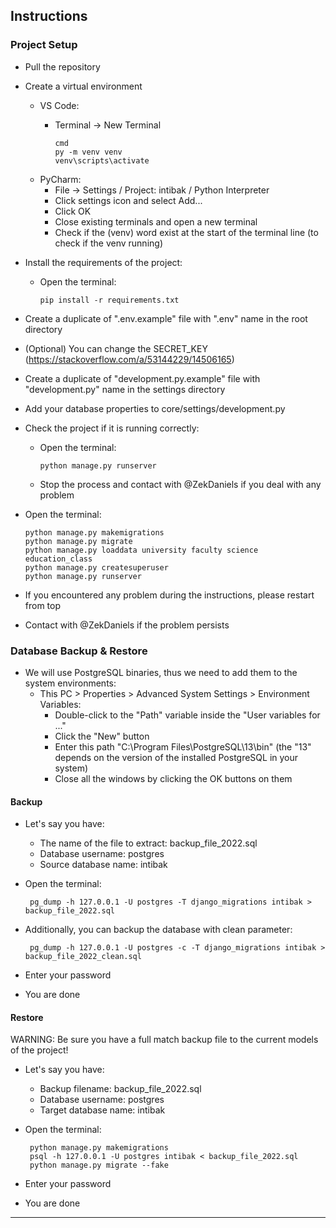 ## Instructions

### Project Setup

- Pull the repository
- Create a virtual environment
    - VS Code:
        - Terminal -> New Terminal
 
              cmd
              py -m venv venv
              venv\scripts\activate
    - PyCharm:
        - File -> Settings / Project: intibak / Python Interpreter
        - Click settings icon and select Add...
        - Click OK
        - Close existing terminals and open a new terminal
        - Check if the (venv) word exist at the start of the terminal line (to check if the venv running)
- Install the requirements of the project:
    - Open the terminal:

          pip install -r requirements.txt
- Create a duplicate of ".env.example" file with ".env" name in the root directory
- (Optional) You can change the SECRET_KEY (https://stackoverflow.com/a/53144229/14506165)
- Create a duplicate of "development.py.example" file with "development.py" name in the settings directory
- Add your database properties to core/settings/development.py
- Check the project if it is running correctly:
    - Open the terminal:

          python manage.py runserver
    - Stop the process and contact with @ZekDaniels if you deal with any problem
- Open the terminal:

      python manage.py makemigrations
      python manage.py migrate
      python manage.py loaddata university faculty science education_class
      python manage.py createsuperuser
      python manage.py runserver
- If you encountered any problem during the instructions, please restart from top
- Contact with @ZekDaniels if the problem persists

### Database Backup & Restore

- We will use PostgreSQL binaries, thus we need to add them to the system environments:
    - This PC > Properties > Advanced System Settings > Environment Variables:
        - Double-click to the "Path" variable inside the "User variables for ..."
        - Click the "New" button
        - Enter this path "C:\Program Files\PostgreSQL\13\bin" (the "13" depends on the version of the installed PostgreSQL in your system)
        - Close all the windows by clicking the OK buttons on them

#### Backup

- Let's say you have:
    - The name of the file to extract: backup_file_2022.sql
    - Database username: postgres
    - Source database name: intibak
- Open the terminal:

       pg_dump -h 127.0.0.1 -U postgres -T django_migrations intibak > backup_file_2022.sql
- Additionally, you can backup the database with clean parameter:
    
       pg_dump -h 127.0.0.1 -U postgres -c -T django_migrations intibak > backup_file_2022_clean.sql
- Enter your password
- You are done

#### Restore
WARNING: Be sure you have a full match backup file to the current models of the project!

- Let's say you have:
    - Backup filename: backup_file_2022.sql
    - Database username: postgres
    - Target database name: intibak
- Open the terminal:

       python manage.py makemigrations
       psql -h 127.0.0.1 -U postgres intibak < backup_file_2022.sql
       python manage.py migrate --fake
- Enter your password
- You are done

---
